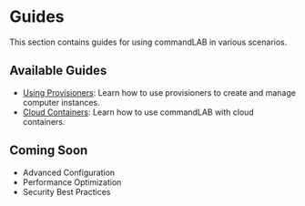 # Guides

This section contains guides for using commandLAB in various scenarios.

## Available Guides

- [Using Provisioners](provisioners.md): Learn how to use provisioners to create and manage computer instances.
- [Cloud Containers](cloud_containers.md): Learn how to use commandLAB with cloud containers.

## Coming Soon

- Advanced Configuration
- Performance Optimization
- Security Best Practices 
